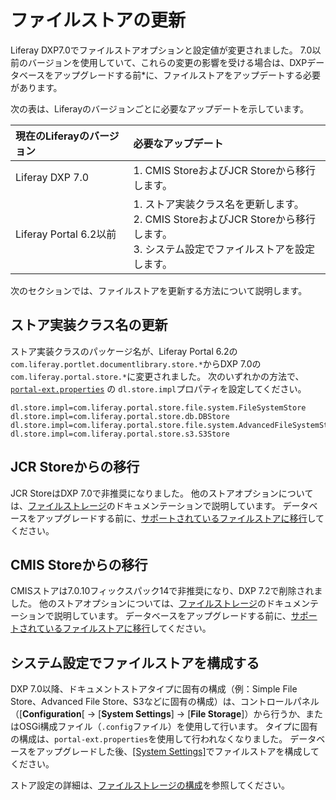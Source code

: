 # ファイルストアの更新

Liferay DXP7.0でファイルストアオプションと設定値が変更されました。 7.0以前のバージョンを使用していて、これらの変更の影響を受ける場合は、DXPデータベースをアップグレードする</em>前*に、ファイルストアをアップデートする必要があります。</p>

次の表は、Liferayのバージョンごとに必要なアップデートを示しています。

| 現在のLiferayのバージョン     | 必要なアップデート                                                                                          |
|:-------------------- |:-------------------------------------------------------------------------------------------------- |
| Liferay DXP 7.0      | 1\. CMIS StoreおよびJCR Storeから移行します。                                                                |
| Liferay Portal 6.2以前 | 1\. ストア実装クラス名を更新します。<br>2. CMIS StoreおよびJCR Storeから移行します。<br>3. システム設定でファイルストアを設定します。 |

次のセクションでは、ファイルストアを更新する方法について説明します。

## ストア実装クラス名の更新

ストア実装クラスのパッケージ名が、Liferay Portal 6.2の`com.liferay.portlet.documentlibrary.store.*`からDXP 7.0の`com.liferay.portal.store.*`に変更されました。 次のいずれかの方法で、[`portal-ext.properties`](../../reference/portal-properties.md) の `dl.store.impl`プロパティを設定してください。

``` properties
dl.store.impl=com.liferay.portal.store.file.system.FileSystemStore
dl.store.impl=com.liferay.portal.store.db.DBStore
dl.store.impl=com.liferay.portal.store.file.system.AdvancedFileSystemStore
dl.store.impl=com.liferay.portal.store.s3.S3Store
```

## JCR Storeからの移行

JCR StoreはDXP 7.0で非推奨になりました。 他のストアオプションについては、[ファイルストレージ](../../../system-administration/file-storage.md)のドキュメンテーションで説明しています。 データベースをアップグレードする前に、[サポートされているファイルストアに移行](../../../system-administration/file-storage/file-store-migration.md)してください。

## CMIS Storeからの移行

CMISストアは7.0.10フィックスパック14で非推奨になり、DXP 7.2で削除されました。 他のストアオプションについては、[ファイルストレージ](../../../system-administration/file-storage.md)のドキュメンテーションで説明しています。 データベースをアップグレードする前に、[サポートされているファイルストアに移行](../../../system-administration/file-storage/file-store-migration.md)してください。

## システム設定でファイルストアを構成する

DXP 7.0以降、ドキュメントストアタイプに固有の構成（例：Simple File Store、Advanced File Store、S3などに固有の構成）は、コントロールパネル（[**Configuration**[ → [**System Settings**] → [**File Storage**]）から行うか、またはOSGi構成ファイル（`.config`ファイル）を使用して行います。 タイプに固有の構成は、`portal-ext.properties`を使用して行われなくなりました。 データベースをアップグレードした後、[[System Settings]](../../../system-administration/file-storage.md)でファイルストアを構成してください。

ストア設定の詳細は、[ファイルストレージの構成](../../../system-administration/file-storage.md)を参照してください。
